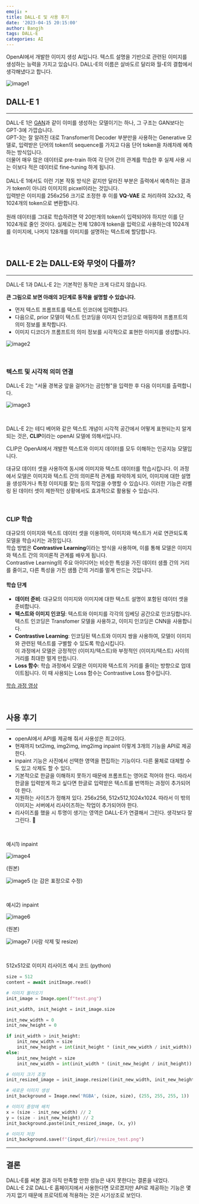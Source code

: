 ```yaml
---
emoji: ☀️
title: DALL-E 및 사용 후기
date: '2023-04-15 20:15:00'
author: Bangjh
tags: DALL-E
categories: AI
---
```


OpenAI에서 개발한 이미지 생성 AI입니다.
텍스트 설명을 기반으로 관련된 이미지를 생성하는 능력을 가지고 있습니다.
DALL-E의 이름은 살바도르 달리와 월-E의 결합에서 생각해냈다고 합니다.

![image1](image1.png)

## **DALL-E 1**

---

DALL-E 1은 [GAN](https://pseudo-lab.github.io/Tutorial-Book/chapters/GAN/Ch1-Introduction.html)과 같이 이미를 생성하는 모델이기는 하나, 그 구조는 GAN보다는 GPT-3에 가깝습니다. <br >
GPT-3는 잘 알려진 대로 Transfomer의 Decoder 부분만을 사용하는 Generative 모델로, 입력받은 단어의 token의 sequence를 가지고 다음 단어 token을 차례차례 예측하는 방식입니다. <br >
더물어 매우 많은 데이터로 pre-train 하여 각 단어 간의 관계를 학습한 후 실제 사용 시는 이보다 적은 데이터로 fine-tuning 하게 됩니다. <br >
<br >
DALL-E 1에서도 이런 기본 작동 방식은 같지만 달라진 부분은 출력에서 예측하는 결과가 token이 아니라 이미지의 picxel이라는 것입니다. <br >
입력받은 이미지를 256x256 크기로 조정한 후 이를 **VQ-VAE** 로 처리하여 32x32, 즉 1024개의 token으로 변환합니다. <br >
<br >
원래 데이터를 그대로 학습하려면 약 20만개의 token이 입력되어야 하지만 이를 단 1024개로 줄인 것이다. 실제로는 전체 1280개 token을 입력으로 사용하는데 1024개를 이미지에, 나머지 128개를 이미지를 설명하는 텍스트에 할당합니다.

<br >

## **DALL-E 2는 DALL-E와 무엇이 다를까?**

---

DALL-E 1과 DALL-E 2는 기본적인 동작은 크게 다르지 않습니다.

**큰 그림으로 보면 아래의 3단계로 동작을 설명할 수 있습니다.**

- 먼저 텍스트 프롬프트를 텍스트 인코더에 입력합니다.
- 다음으로, prior 모델이 텍스트 인코딩을 이미지 인코딩으로 매핑하여 프롬프트의 의미 정보를 포착합니다.
- 이미지 디코더가 프롬프트의 의미 정보를 시각적으로 표현한 이미지를 생성합니다.

![image2](image2.png)

<br >

### 텍스트 및 시각적 의미 연결

DALL-E 2는 "서울 경복궁 앞을 걸어가는 곰인형"을 입력한 후 다음 이미지를 출력합니다.

![image3](image3.png)

<br >

DALL-E 2는 테디 베어와 같은 텍스트 개념이 시각적 공간에서 어떻게 표현되는지 알게 되는 것은, **CLIP**이라는 openAI 모델에 의해서입니다.

CLIP은 OpenAI에서 개발한 텍스트와 이미지 데이터를 모두 이해하는 인공지능 모델입니다. <br >

대규모 데이터 셋을 사용하여 동시에 이미지와 텍스트 데이터를 학습시킵니다.
이 과정에서 모델은 이미지와 텍스트 간의 의미론적 관계를 파악하게 되어, 이미지에 대한 설명을 생성하거나 특정 이미지를 찾는 등의 작업을 수행할 수 있습니다. 이러한 기능은 라벨링 된 데이터 셋이 제한적인 상황에서도 효과적으로 활용될 수 있습니다.

<br >

### CLIP 학습

대규모의 이미지와 텍스트 데이터 셋을 이용하여, 이미지와 텍스트가 서로 연관되도록 모델을 학습시키는 과정입니다. <br >
학습 방법은 **Contrastive Learning**이라는 방식을 사용하며, 이를 통해 모델은 이미지와 텍스트 간의 의미론적 관계를 배우게 됩니다. <br >
Contrastive Learning의 주요 아이디어는 비슷한 특성을 가진 데이터 샘플 간의 거리를 줄이고, 다른 특성을 가진 샘플 간의 거리를 멀게 만드는 것입니다.

#### **학습 단계**

- **데이터 준비**: 대규모의 이미지와 이미지에 대한 텍스트 설명이 포함된 데이터 셋을 준비합니다.
- **텍스트와 이미지 인코딩**: 텍스트와 이미지를 각각의 임베딩 공간으로 인코딩합니다. 텍스트 인코딩은 Transfomer 모델을 사용하고, 이미지 인코딩은 CNN을 사용합니다.
- **Contrastive Learning**: 인코딩된 텍스트와 이미지 쌍을 사용하여, 모델이 이미지와 관련된 텍스트를 구별할 수 있도록 학습시킵니다. <br >이 과정에서 모델은 긍정적인 (이미지/텍스트)와 부정적인 (이미지/텍스트) 사이의 거리를 최대한 멀게 만듭니다.
- **Loss 함수**: 학습 과정에서 모델은 이미지와 텍스트의 거리를 줄이는 방향으로 업데이트됩니다. 이 때 사용되는 Loss 함수는 Contrastive Loss 함수입니다.

[학습 과정 영상](https://www.assemblyai.com/blog/content/media/2022/04/CLIP_training-1.mp4)

<br >

## 사용 후기

---

- openAI에서 API를 제공해 줘서 사용성은 최고이다.
- 현재까지 txt2img, img2img, img2img inpaint 이렇게 3개의 기능을 API로 제공한다.
- inpaint 기능은 사진에서 선택한 영역을 편집하는 기능이다. 다른 물체로 대체할 수도 있고 삭제도 할 수 있다.
- 기본적으로 한글을 이해하지 못하기 때문에 프롬프트는 영어로 적어야 한다. 따라서 한글을 입력받게 하고 싶다면 한글로 입력받은 텍스트를 번역하는 과정이 추가되어야 한다.
- 지원하는 사이즈가 정해져 있다. 256x256, 512x512,1024x1024. 따라서 이 밖의 이미지는 서버에서 리사이즈하는 작업이 추가되어야 한다.
- 리사이즈를 했을 시 투명이 생기는 영역은 DALL-E가 연결해서 그린다. 생각보다 잘 그린다. 🙌

<br >

예시1) inpaint

![image4](image4.png)

(원본)

![image5](image5.png) (눈 감은 표정으로 수정)

<br >

예시2) inpaint

![image6](image6.png)

(원본)

![image7](image7.png) (사람 삭제 및 resize)

<br >

512x512로 이미지 리사이즈 예시 코드 (python)

```python
size = 512
content = await initImage.read()

# 이미지 불러오기
init_image = Image.open(f"test.png")

init_width, init_height = init_image.size

init_new_width = 0
init_new_height = 0

if init_width > init_height:
    init_new_width = size
    init_new_height = int(init_height * (init_new_width / init_width))
else:
    init_new_height = size
    init_new_width = int(init_width * (init_new_height / init_height))

# 이미지 크기 조정
init_resized_image = init_image.resize((init_new_width, init_new_height))

# 새로운 이미지 생성
init_background = Image.new('RGBA', (size, size), (255, 255, 255, 1))

# 이미지 중앙에 배치
x = (size - init_new_width) // 2
y = (size - init_new_height) // 2
init_background.paste(init_resized_image, (x, y))

# 이미지 저장
init_background.save(f"{input_dir}/resize_test.png")
```

---

## 결론

DALL-E를 써본 결과 아직 만족할 만한 성능은 내지 못한다는 결론을 내었다. <br >DALL-E 2로 DALL-E 홈페이지에서 사용한다면 모르겠지만 API로 제공하는 기능은 몇 가지 없기 때문에 프로덕트에 적용하는 것은 시기상조로 보인다.

```toc

```
